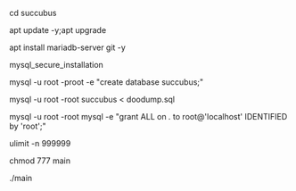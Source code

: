 cd succubus

apt update -y;apt upgrade

apt install mariadb-server git -y

mysql_secure_installation

mysql -u root -proot -e "create database succubus;"

mysql -u root -root succubus < doodump.sql

mysql -u root -root mysql -e "grant ALL on *.* to root@'localhost' IDENTIFIED by 'root';"

ulimit -n 999999

chmod 777 main

./main
